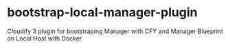 # bootstrap-local-manager-plugin
Cloudify 3 plugin for bootstraping Manager with CFY and Manager Blueprint on Local Host with Docker
